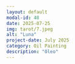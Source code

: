 ```yaml
---
layout: default
modal-id: 48
date: 2025-07-25
img: tarot/7.jpeg
alt: "Luna"
project-date: July 2025
category: Oil Painting
description: "Oleo"
---
```

